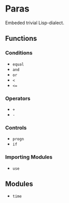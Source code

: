 # Paras

Embeded trivial Lisp-dialect.

## Functions

### Conditions

- `equal`
- `and`
- `or`
- `<`
- `<=`

### Operators

- `+`
- `-`

### Controls

- `progn`
- `if`

### Importing Modules

- `use`

## Modules

- `time`
